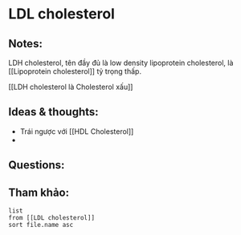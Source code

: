 # LDL cholesterol

## Notes:
LDH cholesterol, tên đầy đủ là low density lipoprotein cholesterol, là [[Lipoprotein cholesterol]] tỷ trọng thấp.

[[LDH cholesterol là Cholesterol xấu]]

## Ideas & thoughts:
- Trái ngược với [[HDL Cholesterol]]
- 
## Questions:


## Tham khảo:
```dataview
list
from [[LDL cholesterol]]
sort file.name asc
```